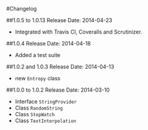 #Changelog

##1.0.5 to 1.0.13
Release Date: 2014-04-23

- Integrated with Travis CI, Coveralls and Scrutinizer.

##1.0.4
Release Date: 2014-04-18

- Added a test suite

##1.0.2 and 1.0.3
Release Date: 2014-04-13

- new `Entropy` class

##1.0.0 to 1.0.2
Release Date: 2014-03-10

- Interface `StringProvider`
- Class `RandomString`- Class `StopWatch`- Class `TextInterpolation`
